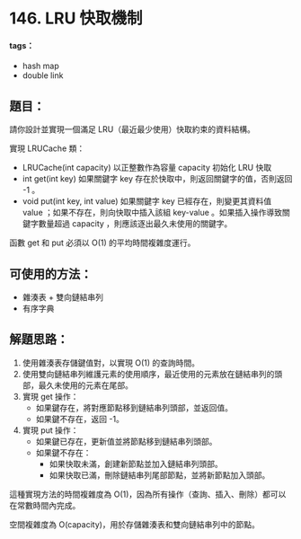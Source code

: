# 146. LRU 快取機制
#### tags：
- hash map
- double link

## 題目：
請你設計並實現一個滿足 LRU（最近最少使用）快取約束的資料結構。

實現 LRUCache 類：
- LRUCache(int capacity) 以正整數作為容量 capacity 初始化 LRU 快取
- int get(int key) 如果關鍵字 key 存在於快取中，則返回關鍵字的值，否則返回 -1 。
- void put(int key, int value) 如果關鍵字 key 已經存在，則變更其資料值 value ；如果不存在，則向快取中插入該組 key-value 。如果插入操作導致關鍵字數量超過 capacity ，則應該逐出最久未使用的關鍵字。

函數 get 和 put 必須以 O(1) 的平均時間複雜度運行。

## 可使用的方法：
- 雜湊表 + 雙向鏈結串列
- 有序字典

## 解題思路： 
1. 使用雜湊表存儲鍵值對，以實現 O(1) 的查詢時間。
2. 使用雙向鏈結串列維護元素的使用順序，最近使用的元素放在鏈結串列的頭部，最久未使用的元素在尾部。
3. 實現 get 操作：
   - 如果鍵存在，將對應節點移到鏈結串列頭部，並返回值。
   - 如果鍵不存在，返回 -1。
4. 實現 put 操作：
   - 如果鍵已存在，更新值並將節點移到鏈結串列頭部。
   - 如果鍵不存在：
     - 如果快取未滿，創建新節點並加入鏈結串列頭部。
     - 如果快取已滿，刪除鏈結串列尾部節點，並將新節點加入頭部。

這種實現方法的時間複雜度為 O(1)，因為所有操作（查詢、插入、刪除）都可以在常數時間內完成。

空間複雜度為 O(capacity)，用於存儲雜湊表和雙向鏈結串列中的節點。
